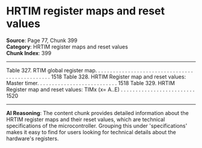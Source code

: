 # HRTIM register maps and reset values

**Source**: Page 77, Chunk 399  
**Category**: HRTIM register maps and reset values  
**Chunk Index**: 399

---

Table 327. RTIM global register map. . . . . . . . . . . . . . . . . . . . . . . . . . . . . . . . . . . . . . . . . . . . . . . . 1518
Table 328. HRTIM Register map and reset values: Master timer. . . . . . . . . . . . . . . . . . . . . . . . . . . 1518
Table 329. HRTIM Register map and reset values: TIMx (x= A..E) . . . . . . . . . . . . . . . . . . . . . . . . . 1520

---

**AI Reasoning**: The content chunk provides detailed information about the HRTIM register maps and their reset values, which are technical specifications of the microcontroller. Grouping this under 'specifications' makes it easy to find for users looking for technical details about the hardware's registers.
